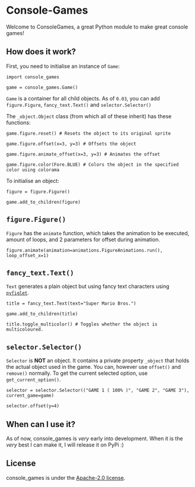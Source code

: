 # Console-Games
Welcome to ConsoleGames, a great Python module to make great console games!

## How does it work?

First, you need to initialise an instance of `Game`:
```
import console_games

game = console_games.Game()
```

`Game` is a container for all child objects. As of `0.03`, you can add `figure.Figure`, `fancy_text.Text()` and `selector.Selector()`

The `_object.Object` class (from which all of these inherit) has these functions:
```
game.figure.reset() # Resets the object to its original sprite

game.figure.offset(x=3, y=3) # Offsets the object

game.figure.animate_offset(x=3, y=3) # Animates the offset

game.figure.color(Fore.BLUE) # Colors the object in the specified color using colorama
```

To initialise an object:
```
figure = figure.Figure()

game.add_to_children(figure)
```

## `figure.Figure()`
`Figure` has the `animate` function, which takes the animation to be executed, amount of loops, and 2 parameters for offset during animation.
```
figure.animate(animation=animations.FigureAnimations.run(), loop_offset_x=1)
```

## `fancy_text.Text()`
`Text` generates a plain object but using fancy text characters using [`pyfiglet`](https://github.com/pwaller/pyfiglet).

```
title = fancy_text.Text(text="Super Mario Bros.")

game.add_to_children(title)

title.toggle_multicolor() # Toggles whether the object is multicoloured.
```

## `selector.Selector()`
`Selector` is **NOT** an object. It contains a private property `_object` that holds the actual object used in the game. You can, however use `offset()` and `remove()` normally. To get the current selected option, use `get_current_option()`.
```
selector = selector.Selector(("GAME 1 ( 100% )", "GAME 2", "GAME 3"), current_game=game)

selector.offset(y=4)
```

## When can I use it?

As of now, console_games is _very_ early into development. When it is the _very_ best I can make it, I will release it on PyPi :)


## License
console_games is under the [Apache-2.0 license](https://github.com/hamdivazim/Console-Games/blob/main/LICENSE).